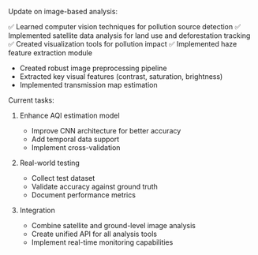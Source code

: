 Update on image-based analysis:

✅ Learned computer vision techniques for pollution source detection
✅ Implemented satellite data analysis for land use and deforestation tracking
✅ Created visualization tools for pollution impact
✅ Implemented haze feature extraction module

-   Created robust image preprocessing pipeline
-   Extracted key visual features (contrast, saturation, brightness)
-   Implemented transmission map estimation

Current tasks:

1. Enhance AQI estimation model

    - Improve CNN architecture for better accuracy
    - Add temporal data support
    - Implement cross-validation

2. Real-world testing

    - Collect test dataset
    - Validate accuracy against ground truth
    - Document performance metrics

3. Integration
    - Combine satellite and ground-level image analysis
    - Create unified API for all analysis tools
    - Implement real-time monitoring capabilities
